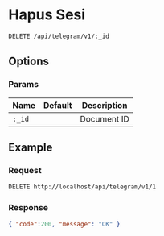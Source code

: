 # Hapus Sesi

<!--
@category Session
-->

```bash
DELETE /api/telegram/v1/:_id
```

## Options

### Params

Name | Default | Description
--- | --- | ---
`:_id` |  | Document ID

## Example

### Request

```bash
DELETE http://localhost/api/telegram/v1/1
```

### Response

```json
{ "code":200, "message": "OK" }
```